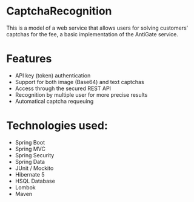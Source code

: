 # CaptchaRecognition

This is a model of a web service that allows users for solving customers' captchas for the fee, a basic implementation of the AntiGate service. 

# Features

- API key (token) authentication
- Support for both image (Base64) and text captchas
- Access through the secured REST API
- Recognition by multiple user for more precise results
- Automatical captcha requeuing

# Technologies used:

- Spring Boot
- Spring MVC
- Spring Security
- Spring Data
- JUnit / Mockito
- Hibernate 5
- HSQL Database
- Lombok
- Maven

